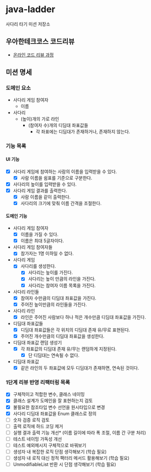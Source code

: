 # java-ladder

사다리 타기 미션 저장소

## 우아한테크코스 코드리뷰

- [온라인 코드 리뷰 과정](https://github.com/woowacourse/woowacourse-docs/blob/master/maincourse/README.md)

## 미션 명세

### 도메인 요소

- 사다리 게임 참여자
    - 이름
- 사다리
    - (높이)개의 가로 라인
        - (참여자 수)개의 디딤대 좌표값들
            - 각 좌표에는 디딤대가 존재하거나, 존재하지 않는다.

### 기능 목록

#### UI 기능

- [x] 사다리 게임에 참여하는 사람의 이름을 입력받을 수 있다.
    - [x] 사람 이름을 쉼표를 기준으로 구분한다.
- [x] 사다리의 높이를 입력받을 수 있다.
- [x] 사다리 게임 결과를 출력한다.
    - [x] 사람 이름을 같이 출력한다.
    - [x] 사다리의 크기에 맞춰 이름 간격을 조절한다.

#### 도메인 기능

- 사다리 게임 참여자
    - [x] 이름을 가질 수 있다.
    - [x] 이름은 최대 5글자이다.
- 사다리 게임 참여자들
    - [x] 참가자는 1명 이하일 수 없다.
- 사다리 게임
    - [x] 사다리를 생성한다.
        - [x] 사다리는 높이를 가진다.
        - [x] 사다리는 높이 만큼의 라인을 가진다.
        - [x] 사다리는 참여자 이름 목록을 가진다.
- 사다리 라인들
    - [x] 참여자 수만큼의 디딤대 좌표값을 가진다.
    - [x] 주어진 높이만큼의 라인들을 가진다.
- 사다리 라인
    - [x] 라인은 주어진 사람보다 하나 적은 개수만큼 디딤대 좌표값을 가진다.
- 디딤대 좌표값들
    - [x] 디딤대 좌표값들은 각 위치의 디딤대 존재 유/무로 표현된다.
    - [x] 주어진 개수만큼의 디딤대 좌표값을 생성한다.
- 디딤대 좌표값 랜덤 생성기
    - [x] 각 좌표값의 디딤대 존재 유/무는 랜덤하게 지정된다.
        - [x] 단 디딤대는 연속될 수 없다.
- 디딤대 좌표값
  - [x] 같은 라인의 두 좌표값에 모두 디딤대가 존재하면, 연속된 것이다.

### 1단계 리뷰 반영 리팩터링 목록

- [x] 구체적이고 적합한 변수, 클래스 네이밍
- [x] 클래스 설계가 도메인을 잘 표현하는지 검토
- [x] 불필요한 참조타입 변수 선언을 원시타입으로 변경
- [x] 사다리 디딤대 좌표값을 Enum 클래스로 정의
- [ ] 숫자 검증 로직 검토
- [ ] 출력 로직에 하드 코딩 제거
- [ ] 실행 결과 출력 기능 개선* (이름 길이에 따라 폭 조절, 이름 간 구분 처리)
- [ ] 테스트 네이밍 가독성 개선
- [ ] 테스트 예외메시지 구체적으로 바꿔보기
- [ ] 생성자 내 복잡한 로직 단점 생각해보기 (학습 필요)
- [ ] 생성자 내 로직 대신 정적 팩터리 메서드 활용해보기 (학습 필요)
- [ ] UnmodifiableList 반환 시 단점 생각해보기 (학습 필요)
